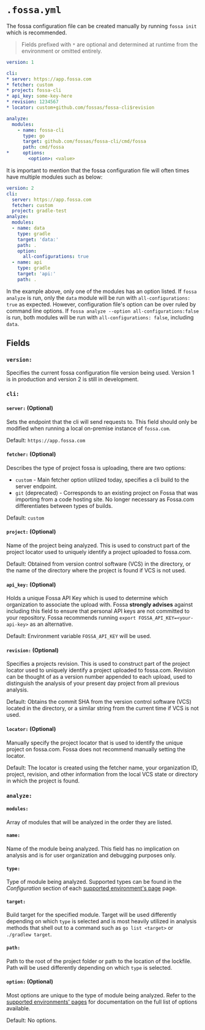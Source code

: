 # `.fossa.yml`

The fossa configuration file can be created manually by running `fossa init` which is recommended.

> Fields prefixed with `*` are optional and determined at runtime from the environment or omitted entirely.
```yaml
version: 1

cli:
* server: https://app.fossa.com
* fetcher: custom
* project: fossa-cli
* api_key: some-key-here
* revision: 1234567
* locator: custom+github.com/fossas/fossa-cli$revision

analyze:
  modules:
    - name: fossa-cli
      type: go
      target: github.com/fossas/fossa-cli/cmd/fossa
      path: cmd/fossa
*     options:
        <option>: <value>
```

It is important to mention that the fossa configuration file will often times have multiple modules such as below:

```yaml
version: 2
cli:
  server: https://app.fossa.com
  fetcher: custom
  project: gradle-test
analyze:
  modules:
  - name: data
    type: gradle
    target: 'data:'
    path: .
    option:
      all-configurations: true
  - name: api
    type: gradle
    target: 'api:'
    path: .
```

In the example above, only one of the modules has an option listed. If `fossa analyze` is run, only the `data` module will be run with `all-configurations: true` as expected. However, configuration file's option can be over ruled by command line options. If `fossa analyze --option all-configurations:false` is run, both modules will be run with `all-configurations: false`, including `data`.


## Fields
### `version:`

Specifies the current fossa configuration file version being used. Version 1 is in production and version 2 is still in development.

### `cli:`
#### `server:` (Optional)
Sets the endpoint that the cli will send requests to. This field should only be modified when running a local on-premise instance of `fossa.com`.

Default: `https://app.fossa.com`

#### `fetcher:` (Optional)
Describes the type of project fossa is uploading, there are two options:
- `custom` - Main fetcher option utilized today, specifies a cli build to the server endpoint. 
- `git` (deprecated) - Corresponds to an existing project on Fossa that was importing from a code hosting site. No longer necessary as Fossa.com differentiates between types of builds.

Default: `custom`

#### `project:` (Optional)
Name of the project being analyzed. This is used to construct part of the project locator used to uniquely identify a project uploaded to fossa.com.

Default: Obtained from version control software (VCS) in the directory, or the name of the directory where the
project is found if VCS is not used.

#### `api_key:` (Optional)
Holds a unique Fossa API Key which is used to determine which organization to associate the upload with. Fossa **strongly advises** against including this field to ensure that personal API keys are not committed to your repository. Fossa recommends running `export FOSSA_API_KEY=<your-api-key>` as an alternative. 

Default: Environment variable `FOSSA_API_KEY` will be used.

#### `revision:` (Optional)
Specifies a projects revision. This is used to construct part of the project locator used to uniquely identify a project uploaded to fossa.com. Revision can be thought of as a version number appended to each upload, used to distinguish the analysis of your present day project from all previous analysis.

Default: Obtains the commit SHA from the version control software (VCS) located in the directory, or a similar
string from the current time if VCS is not used.

#### `locator:` (Optional)
Manually specify the project locator that is used to identify the unique project on fossa.com. Fossa does not recommend manually setting the locator.

Default: The locator is created using the fetcher name, your organization ID, project, revision, and other
information from the local VCS state or directory in which the project is found.

### `analyze:`

#### `modules:`
Array of modules that will be analyzed in the order they are listed.

#### `name:`
Name of the module being analyzed. This field has no implication on analysis and is for user organization and debugging purposes only.

#### `type:`
Type of module being analyzed. Supported types can be found in the *Configuration* section of each [supported environment's page](../README.md#Supported-Environments) page.

#### `target:`
Build target for the specified module. Target will be used differently depending on which `type` is selected and is most heavily utilized in analysis methods that shell out to a command such as `go list <target>` or `./gradlew target`.

#### `path:`
Path to the root of the project folder or path to the location of the lockfile. Path will be used differently depending on which `type` is selected.

#### `option:` (Optional)
Most options are unique to the type of module being analyzed. Refer to the [supported environments' pages](../README.md#Supported-Environments) for documentation on the full list of options available.

Default: No options.
